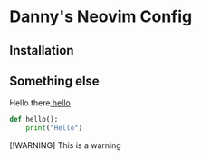 # Danny's Neovim Config

## Installation

## Something else

Hello there[ hello ](https://www.google.com)

```python
def hello():
    print("Hello")
```

[!WARNING]
This is a warning
